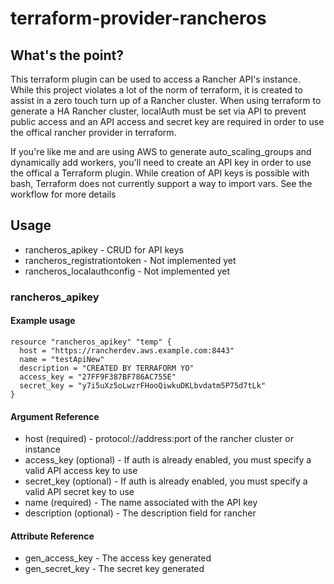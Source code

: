 # terraform-provider-rancheros

## What's the point?
This terraform plugin can be used to access a Rancher API's instance. While this project violates a lot of the norm of terraform, it is created to assist in a zero touch turn up of a Rancher cluster. When using terraform to generate a HA Rancher cluster, localAuth must be set via API to prevent public access and an API access and secret key are required in order to use the offical rancher provider in terraform.

If you're like me and are using AWS to generate auto_scaling_groups and dynamically add workers, you'll need to create an API key in order to use the offical a Terraform plugin. While creation of API keys is possible with bash, Terraform does not currently support a way to import vars. See the workflow for more details

## Usage
* rancheros_apikey - CRUD for API keys
* rancheros_registrationtoken - Not implemented yet
* rancheros_localauthconfig - Not implemented yet

### rancheros_apikey
#### Example usage
```
resource "rancheros_apikey" "temp" {
  host = "https://rancherdev.aws.example.com:8443"
  name = "testApiNew"
  description = "CREATED BY TERRAFORM YO"
  access_key = "27FF9F387BF786AC755E"
  secret_key = "y7i5uXz5oLwzrFHooQiwkuDKLbvdatm5P75d7tLk"
}
```

#### Argument Reference
* host (required) - protocol://address:port of the rancher cluster or instance
* access_key (optional) - If auth is already enabled, you must specify a valid API access key to use
* secret_key (optional) - If auth is already enabled, you must specify a valid API secret key to use
* name (required) - The name associated with the API key
* description (optional) - The description field for rancher

#### Attribute Reference
* gen_access_key - The access key generated
* gen_secret_key - The secret key generated
